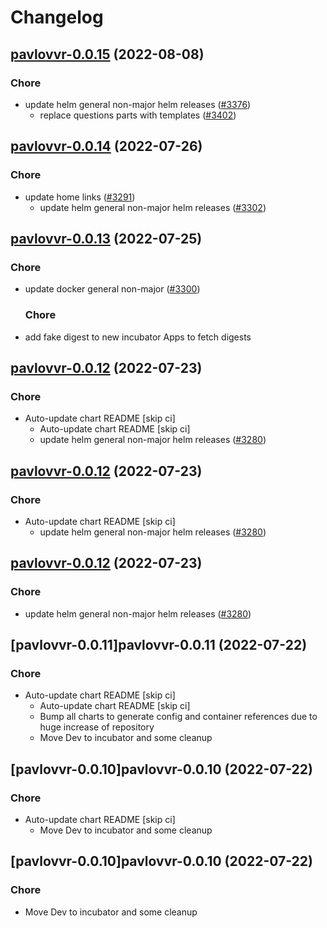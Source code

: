# Changelog



## [pavlovvr-0.0.15](https://github.com/truecharts/charts/compare/pavlovvr-0.0.14...pavlovvr-0.0.15) (2022-08-08)

### Chore

- update helm general non-major helm releases ([#3376](https://github.com/truecharts/charts/issues/3376))
  - replace questions parts with templates ([#3402](https://github.com/truecharts/charts/issues/3402))




## [pavlovvr-0.0.14](https://github.com/truecharts/apps/compare/pavlovvr-0.0.13...pavlovvr-0.0.14) (2022-07-26)

### Chore

- update home links ([#3291](https://github.com/truecharts/apps/issues/3291))
  - update helm general non-major helm releases ([#3302](https://github.com/truecharts/apps/issues/3302))




## [pavlovvr-0.0.13](https://github.com/truecharts/apps/compare/pavlovvr-0.0.12...pavlovvr-0.0.13) (2022-07-25)

### Chore

- update docker general non-major ([#3300](https://github.com/truecharts/apps/issues/3300))

  ### Chore

- add fake digest to new incubator Apps to fetch digests




## [pavlovvr-0.0.12](https://github.com/truecharts/apps/compare/pavlovvr-0.0.11...pavlovvr-0.0.12) (2022-07-23)

### Chore

- Auto-update chart README [skip ci]
  - Auto-update chart README [skip ci]
  - update helm general non-major helm releases ([#3280](https://github.com/truecharts/apps/issues/3280))




## [pavlovvr-0.0.12](https://github.com/truecharts/apps/compare/pavlovvr-0.0.11...pavlovvr-0.0.12) (2022-07-23)

### Chore

- Auto-update chart README [skip ci]
  - update helm general non-major helm releases ([#3280](https://github.com/truecharts/apps/issues/3280))




## [pavlovvr-0.0.12](https://github.com/truecharts/apps/compare/pavlovvr-0.0.11...pavlovvr-0.0.12) (2022-07-23)

### Chore

- update helm general non-major helm releases ([#3280](https://github.com/truecharts/apps/issues/3280))




## [pavlovvr-0.0.11]pavlovvr-0.0.11 (2022-07-22)

### Chore

- Auto-update chart README [skip ci]
  - Auto-update chart README [skip ci]
  - Bump all charts to generate config and container references due to huge increase of repository
  - Move Dev to incubator and some cleanup




## [pavlovvr-0.0.10]pavlovvr-0.0.10 (2022-07-22)

### Chore

- Auto-update chart README [skip ci]
  - Move Dev to incubator and some cleanup




## [pavlovvr-0.0.10]pavlovvr-0.0.10 (2022-07-22)

### Chore

- Move Dev to incubator and some cleanup
